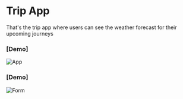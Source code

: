 # Trip App

That's the trip app where users can see the weather forecast for their upcoming journeys

### [Demo]
![App](https://github.com/bydyas/trip-app/assets/74198494/3ce28d52-69d1-484b-bdf1-e5eb4cfab7fa)

### [Demo]
![Form](https://github.com/bydyas/trip-app/assets/74198494/12f2d7da-d7f2-460e-9169-e81c22da2a9e)

